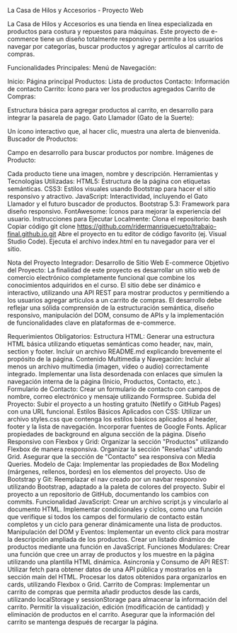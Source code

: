 La Casa de Hilos y Accesorios - Proyecto Web

La Casa de Hilos y Accesorios es una tienda en línea especializada en productos para costura y repuestos para máquinas. Este proyecto de e-commerce tiene un diseño totalmente responsivo y permite a los usuarios navegar por categorías, buscar productos y agregar artículos al carrito de compras.

Funcionalidades Principales:
Menú de Navegación:

Inicio: Página principal
Productos: Lista de productos
Contacto: Información de contacto
Carrito: Ícono para ver los productos agregados
Carrito de Compras:

Estructura básica para agregar productos al carrito, en desarrollo para integrar la pasarela de pago.
Gato Llamador (Gato de la Suerte):

Un ícono interactivo que, al hacer clic, muestra una alerta de bienvenida.
Buscador de Productos:

Campo en desarrollo para buscar productos por nombre.
Imágenes de Producto:

Cada producto tiene una imagen, nombre y descripción.
Herramientas y Tecnologías Utilizadas:
HTML5: Estructura de la página con etiquetas semánticas.
CSS3: Estilos visuales usando Bootstrap para hacer el sitio responsivo y atractivo.
JavaScript: Interactividad, incluyendo el Gato Llamador y el futuro buscador de productos.
Bootstrap 5.3: Framework para diseño responsivo.
FontAwesome: Íconos para mejorar la experiencia del usuario.
Instrucciones para Ejecutar Localmente:
Clona el repositorio:
bash
Copiar código
git clone https://github.com/ridermanriquecueto/trabajo-final.github.io.git
Abre el proyecto en tu editor de código favorito (ej. Visual Studio Code).
Ejecuta el archivo index.html en tu navegador para ver el sitio.

Nota del Proyecto Integrador: Desarrollo de Sitio Web E-commerce
Objetivo del Proyecto: La finalidad de este proyecto es desarrollar un sitio web de comercio electrónico completamente funcional que combine los conocimientos adquiridos en el curso. El sitio debe ser dinámico e interactivo, utilizando una API REST para mostrar productos y permitiendo a los usuarios agregar artículos a un carrito de compras. El desarrollo debe reflejar una sólida comprensión de la estructuración semántica, diseño responsivo, manipulación del DOM, consumo de APIs y la implementación de funcionalidades clave en plataformas de e-commerce.

Requerimientos Obligatorios:
Estructura HTML:
Generar una estructura HTML básica utilizando etiquetas semánticas como header, nav, main, section y footer.
Incluir un archivo README.md explicando brevemente el propósito de la página.
Contenido Multimedia y Navegación:
Incluir al menos un archivo multimedia (imagen, vídeo o audio) correctamente integrado.
Implementar una lista desordenada con enlaces que simulen la navegación interna de la página (Inicio, Productos, Contacto, etc.).
Formulario de Contacto:
Crear un formulario de contacto con campos de nombre, correo electrónico y mensaje utilizando Formspree.
Subida del Proyecto:
Subir el proyecto a un hosting gratuito (Netlify o GitHub Pages) con una URL funcional.
Estilos Básicos Aplicados con CSS:
Utilizar un archivo styles.css que contenga los estilos básicos aplicados al header, footer y la lista de navegación.
Incorporar fuentes de Google Fonts.
Aplicar propiedades de background en alguna sección de la página.
Diseño Responsivo con Flexbox y Grid:
Organizar la sección "Productos" utilizando Flexbox de manera responsiva.
Organizar la sección "Reseñas" utilizando Grid.
Asegurar que la sección de "Contacto" sea responsiva con Media Queries.
Modelo de Caja:
Implementar las propiedades de Box Modeling (márgenes, rellenos, bordes) en los elementos del proyecto.
Uso de Bootstrap y Git:
Reemplazar el nav creado por un navbar responsivo utilizando Bootstrap, adaptado a la paleta de colores del proyecto.
Subir el proyecto a un repositorio de GitHub, documentando los cambios con commits.
Funcionalidad JavaScript:
Crear un archivo script.js y vincularlo al documento HTML.
Implementar condicionales y ciclos, como una función que verifique si todos los campos del formulario de contacto están completos y un ciclo para generar dinámicamente una lista de productos.
Manipulación del DOM y Eventos:
Implementar un evento click para mostrar la descripción ampliada de los productos.
Crear un listado dinámico de productos mediante una función en JavaScript.
Funciones Modulares:
Crear una función que cree un array de productos y los muestre en la página utilizando una plantilla HTML dinámica.
Asincronía y Consumo de API REST:
Utilizar fetch para obtener datos de una API pública y mostrarlos en la sección main del HTML.
Procesar los datos obtenidos para organizarlos en cards, utilizando Flexbox o Grid.
Carrito de Compras:
Implementar un carrito de compras que permita añadir productos desde las cards, utilizando localStorage y sessionStorage para almacenar la información del carrito.
Permitir la visualización, edición (modificación de cantidad) y eliminación de productos en el carrito.
Asegurar que la información del carrito se mantenga después de recargar la página.
